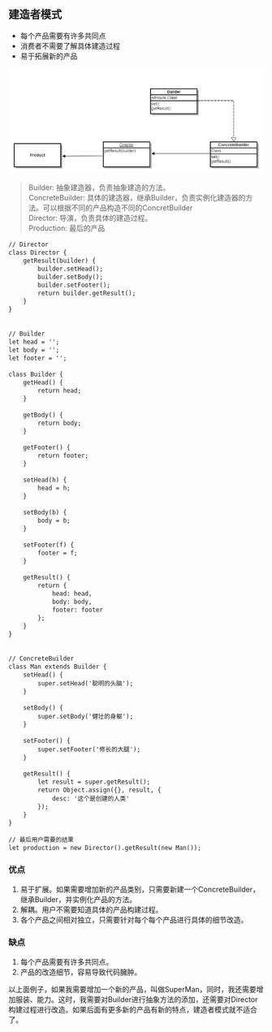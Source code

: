 ## 建造者模式 

- 每个产品需要有许多共同点 
- 消费者不需要了解具体建造过程
- 易于拓展新的产品  

![builder-pattern](../upload/builder_pattern.jpg)  

> Builder: 抽象建造器，负责抽象建造的方法。    
> ConcreteBuilder: 具体的建造器，继承Builder，负责实例化建造器的方法。可以根据不同的产品构造不同的ConcretBuilder   
> Director: 导演，负责具体的建造过程。  
> Production: 最后的产品   

    // Director
    class Director {
        getResult(builder) {
            builder.setHead();
            builder.setBody();
            builder.setFooter();
            return builder.getResult();
        }
    }  


    // Builder
    let head = '';
    let body = '';
    let footer = '';

    class Builder {
        getHead() {
            return head;
        }

        getBody() {
            return body;
        }

        getFooter() {
            return footer;
        }

        setHead(h) {
            head = h;
        }

        setBody(b) {
            body = b;
        }

        setFooter(f) {
            footer = f;
        }

        getResult() {
            return {
                head: head,
                body: body,
                footer: footer
            };
        }
    }  


    // ConcreteBuilder
    class Man extends Builder {
        setHead() {
            super.setHead('聪明的头脑');
        }

        setBody() {
            super.setBody('健壮的身躯');
        }

        setFooter() {
            super.setFooter('修长的大腿');
        }

        getResult() {
            let result = super.getResult();
            return Object.assign({}, result, {
                desc: '这个是创建的人类'
            });
        }
    }  

    // 最后用户需要的结果
    let production = new Director().getResult(new Man());  

### 优点  

1. 易于扩展。如果需要增加新的产品类别，只需要新建一个ConcreteBuilder，继承Builder，并实例化产品的方法。
2. 解耦。用户不需要知道具体的产品构建过程。
3. 各个产品之间相对独立，只需要针对每个每个产品进行具体的细节改造。  

### 缺点  

1. 每个产品需要有许多共同点。
2. 产品的改造细节，容易导致代码臃肿。  

以上面例子，如果我需要增加一个新的产品，叫做SuperMan，同时，我还需要增加服装、能力。这时，我需要对Builder进行抽象方法的添加，还需要对Director构建过程进行改造。如果后面有更多新的产品有新的特点，建造者模式就不适合了。

